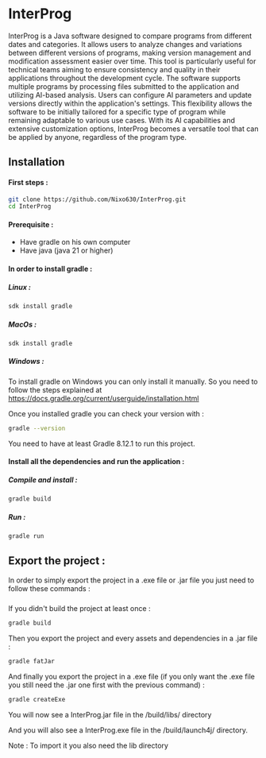# InterProg

InterProg is a Java software designed to compare programs from different dates and categories. It allows users to analyze changes and variations between different versions of programs, making version management and modification assessment easier over time. This tool is particularly useful for technical teams aiming to ensure consistency and quality in their applications throughout the development cycle.
The software supports multiple programs by processing files submitted to the application and utilizing AI-based analysis. Users can configure AI parameters and update versions directly within the application's settings. This flexibility allows the software to be initially tailored for a specific type of program while remaining adaptable to various use cases. With its AI capabilities and extensive customization options, InterProg becomes a versatile tool that can be applied by anyone, regardless of the program type.

## Installation

#### First steps :

```bash
git clone https://github.com/Nixo630/InterProg.git
cd InterProg
```

#### Prerequisite :

- Have gradle on his own computer
- Have java (java 21 or higher)

#### In order to install gradle :

##### Linux :

```bash
sdk install gradle
```

##### MacOs :

```bash
sdk install gradle
```

##### Windows :
####
To install gradle on Windows you can only install it manually.
So you need to follow the steps explained at https://docs.gradle.org/current/userguide/installation.html

Once you installed gradle you can check your version with :

```bash
gradle --version
```

You need to have at least Gradle 8.12.1 to run this project.

#### Install all the dependencies and run the application :
####
##### Compile and install :
####
```bash
gradle build
```

##### Run :

####
```bash
gradle run
```

## Export the project :

In order to simply export the project in a .exe file or .jar file you just need to follow these commands :

#####
If you didn't build the project at least once :
```bash
gradle build
```

Then you export the project and every assets and dependencies in a .jar file :
```bash
gradle fatJar
```
And finally you export the project in a .exe file (if you only want the .exe file you still need the .jar one first with the previous command) :
```bash
gradle createExe
```
You will now see a InterProg.jar file in the /build/libs/ directory

And you will also see a InterProg.exe file in the /build/launch4j/ directory.

Note : To import it you also need the lib directory
